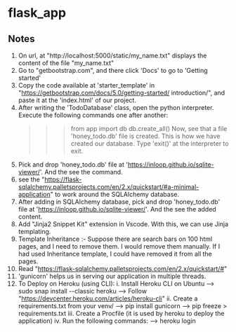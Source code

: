 # flask_app

## Notes
1. On url, at "http://localhost:5000/static/my_name.txt" displays the content of the file "my_name.txt"
2. Go to "getbootstrap.com", and there click 'Docs' to go to 'Getting started'
3. Copy the code available at 'starter_template' in "https://getbootstrap.com/docs/5.0/getting-started/  introduction/", and paste it at the 'index.html' of our project.
4. After writing the 'TodoDatabase' class, open the python interpreter. Execute the following commands one after another:
   >>> from app import db
   >>> db.create_all()
Now, see that a file 'honey_todo.db' file is created. This is how we have created our database.
Type 'exit()' at the interpreter to exit.
5. Pick and drop 'honey_todo.db' file at 'https://inloop.github.io/sqlite-viewer/'. And the see the command.
6. see the "https://flask-sqlalchemy.palletsprojects.com/en/2.x/quickstart/#a-minimal-application" to work around the SQLAlchemy database.
7. After adding in SQLAlchemy database, pick and drop 'honey_todo.db' file at 'https://inloop.github.io/sqlite-viewer/'. And the see the added content.
8. Add "Jinja2 Snippet Kit" extension in Vscode. With this, we can use Jinja templating. 
9. Template Inheritance :- Suppose there are search bars on 100 html pages, and I need to remove them. I would remove them manually. If I had used Inheritance template, I could have removed it from all the pages.
10. Read "https://flask-sqlalchemy.palletsprojects.com/en/2.x/quickstart/#"
11. 'gunicorn' helps us in serving our application in multiple threads.
12. To Deploy on Heroku (using CLI):
         i. Install Heroku CLI on Ubuntu
            --> sudo snap install --classic heroku 
            --> Follow "https://devcenter.heroku.com/articles/heroku-cli"
        ii. Create a requirements.txt from your venv/
            --> pip install gunicorn
            --> pip freeze > requirements.txt
       iii. Create a Procfile (it is used by heroku to deploy the application)
       iv.  Run the following commands:
            --> heroku login
        
